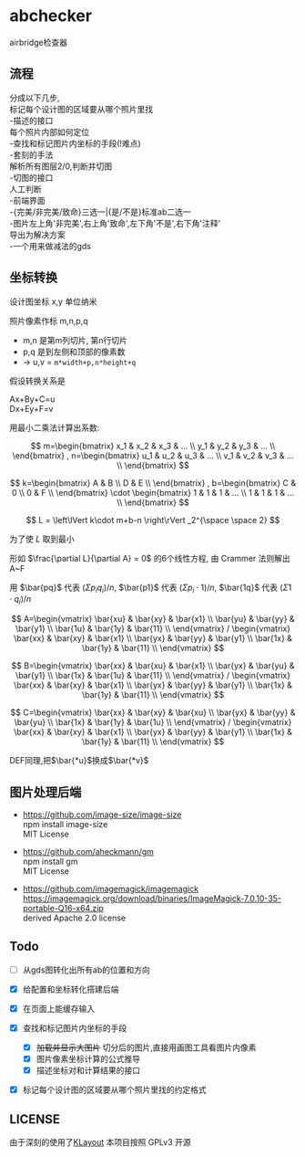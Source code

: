 # abchecker
airbridge检查器

## 流程

分成以下几步,  
标记每个设计图的区域要从哪个照片里找  
-描述的接口  
每个照片内部如何定位  
-查找和标记图片内坐标的手段(!难点)  
-套刻的手法  
解析所有图层2/0,判断并切图  
-切图的接口  
人工判断  
-前端界面  
-{完美/非完美/致命}三选一|{是/不是}标准ab二选一  
-图片左上角'非完美',右上角'致命',左下角'不是',右下角'注释'  
导出为解决方案  
-一个用来做减法的gds  

## 坐标转换

设计图坐标 x,y 单位纳米

照片像素作标 m,n,p,q 
+ m,n 是第m列切片, 第n行切片
+ p,q 是到左侧和顶部的像素数
+ -> u,v = `m*width+p,n*height+q`

假设转换关系是

Ax+By+C=u  
Dx+Ey+F=v  

用最小二乘法计算出系数:

$$
m=\begin{bmatrix}
    x_1 & x_2 & x_3 & ... \\
    y_1 & y_2 & y_3 & ... \\
  \end{bmatrix}
,
n=\begin{bmatrix}
    u_1 & u_2 & u_3 & ... \\
    v_1 & v_2 & v_3 & ... \\
  \end{bmatrix}
$$

$$
k=\begin{bmatrix}
    A & B \\
    D & E \\
  \end{bmatrix}
,
b=\begin{bmatrix}
    C & 0  \\
    0 & F  \\
  \end{bmatrix} 
  \cdot
  \begin{bmatrix}
    1 & 1 & 1 & ...  \\
    1 & 1 & 1 & ...  \\
  \end{bmatrix}
$$

$$
L = \left\lVert k\cdot m+b-n \right\rVert _2^{\space \space 2}
$$

为了使 $L$ 取到最小

形如 $\frac{\partial L}{\partial A} = 0$ 的6个线性方程, 由 Crammer 法则解出 A~F

用 $\bar{pq}$ 代表 $(\Sigma p_i q_i)/n$, 
$\bar{p1}$ 代表 $(\Sigma p_i \cdot 1)/n$, 
$\bar{1q}$ 代表 $(\Sigma 1 \cdot q_i)/n$

$$
A=\begin{vmatrix}
    \bar{xu} & \bar{xy} & \bar{x1} \\ 
    \bar{yu} & \bar{yy} & \bar{y1} \\
    \bar{1u} & \bar{1y} & \bar{11} \\ 
  \end{vmatrix}
  /
  \begin{vmatrix}
    \bar{xx} & \bar{xy} & \bar{x1} \\ 
    \bar{yx} & \bar{yy} & \bar{y1} \\
    \bar{1x} & \bar{1y} & \bar{11} \\ 
  \end{vmatrix}
$$

$$
B=\begin{vmatrix}
    \bar{xx} & \bar{xu} & \bar{x1} \\ 
    \bar{yx} & \bar{yu} & \bar{y1} \\
    \bar{1x} & \bar{1u} & \bar{11} \\ 
  \end{vmatrix}
  /
  \begin{vmatrix}
    \bar{xx} & \bar{xy} & \bar{x1} \\ 
    \bar{yx} & \bar{yy} & \bar{y1} \\
    \bar{1x} & \bar{1y} & \bar{11} \\ 
  \end{vmatrix}
$$

$$
C=\begin{vmatrix}
    \bar{xx} & \bar{xy} & \bar{xu} \\ 
    \bar{yx} & \bar{yy} & \bar{yu} \\
    \bar{1x} & \bar{1y} & \bar{1u} \\ 
  \end{vmatrix}
  /
  \begin{vmatrix}
    \bar{xx} & \bar{xy} & \bar{x1} \\ 
    \bar{yx} & \bar{yy} & \bar{y1} \\
    \bar{1x} & \bar{1y} & \bar{11} \\ 
  \end{vmatrix}
$$

DEF同理,把$\bar{*u}$换成$\bar{*v}$

## 图片处理后端

+ https://github.com/image-size/image-size  
npm install image-size  
MIT License  

+ https://github.com/aheckmann/gm  
npm install gm  
MIT License  

+ https://github.com/imagemagick/imagemagick  
https://imagemagick.org/download/binaries/ImageMagick-7.0.10-35-portable-Q16-x64.zip  
derived Apache 2.0 license  

## Todo

+ [ ] 从gds图转化出所有ab的位置和方向

+ [x] 给配置和坐标转化搭建后端

+ [x] 在页面上能缓存输入

+ [x] 查找和标记图片内坐标的手段  
  + [x] ~~加载并显示大图片~~ 切分后的图片,直接用画图工具看图片内像素
  + [x] 图片像素坐标计算的公式推导
  + [x] 描述坐标对和计算结果的接口

+ [x] 标记每个设计图的区域要从哪个照片里找的约定格式

## LICENSE

由于深刻的使用了[KLayout](https://github.com/klayoutmatthias/klayout)
本项目按照 GPLv3 开源
